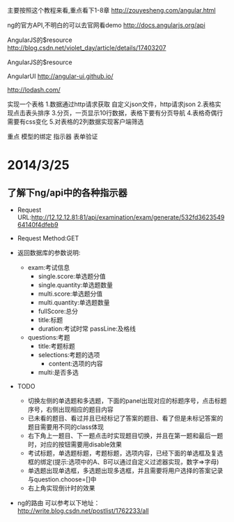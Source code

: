 主要按照这个教程来看,重点看下1-8章
http://zouyesheng.com/angular.html

ng的官方API,不明白的可以去官网看demo
http://docs.angularjs.org/api

AngularJS的$resource
http://blog.csdn.net/violet_day/article/details/17403207

AngularJS的$resource

AngularUI
http://angular-ui.github.io/

http://lodash.com/


实现一个表格
1.数据通过http请求获取          自定义json文件，http请求json
2.表格实现点击表头排序
3.分页，一页显示10行数据，表格下要有分页导航
4.表格奇偶行需要有css变化
5.对表格的2列数据实现客户端筛选

重点
    模型的绑定
    指示器
    表单验证




2014/3/25
===========

了解下ng/api中的各种指示器
------------------------

*   Request URL:http://12.12.12.81:81/api/examination/exam/generate/532fd362354964140f4dfeb9
*   Request Method:GET
*   返回数据库的参数说明:
    *   exam:考试信息
        *   single.score:单选题分值
        *   single.quantity:单选题数量
        *   multi.score:单选题分值
        *   multi.quantity:单选题数量
        *   fullScore:总分
        *   title:标题
        *   duration:考试时常
        passLine:及格线
    *   questions:考题
        *   title:考题标题
        *   selections:考题的选项
            *   content:选项的内容
        *   multi:是否多选

*   TODO
    *   切换左侧的单选题和多选题，下面的panel出现对应的标题序号，点击标题序号，右侧出现相应的题目内容
    *   已未看的题目、看过并且已经标记了答案的题目、看了但是未标记答案的题目需要用不同的class体现
    *   右下角上一题目、下一题点击时实现题目切换，并且在第一题和最后一题时，对应的按钮需要用disable效果
    *   考试标题，单选题标题，考题标题，选项内容，已经下面的单选框及复选框的绑定(提示:选项中的A、B可以通过自定义过滤器实现，数字=>字母)
    *   单选题出现单选框，多选题出现多选框，并且需要将用户选择的答案记录与question.choose=[]中
    *   右上角实现倒计时的效果
*   ng的路由
    可以参考以下地址：http://write.blog.csdn.net/postlist/1762233/all

